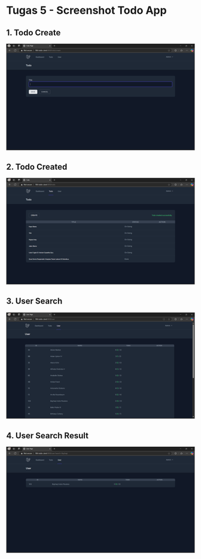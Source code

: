 # Tugas 5 - Screenshot Todo App

## 1. Todo Create 
![alt text](screenshot/tugas5/Todo_Create.png) 

## 2. Todo Created
![alt text](screenshot/tugas5/Todo_Created.png) 

## 3. User Search
![alt text](screenshot/tugas5/User_search.png) 

## 4. User Search Result
![alt text](screenshot/tugas5/user_search_result.png)